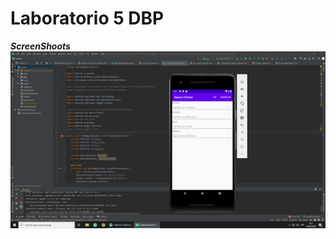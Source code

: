 # Laboratorio 5 DBP

***ScreenShoots***
  ![alt text](https://github.com/labt1/lab5/blob/master/Captura1.PNG)
